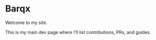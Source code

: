 # Barqx

Welcome to my site.

This is my main dev page where I’ll list contributions, PRs, and guides.
